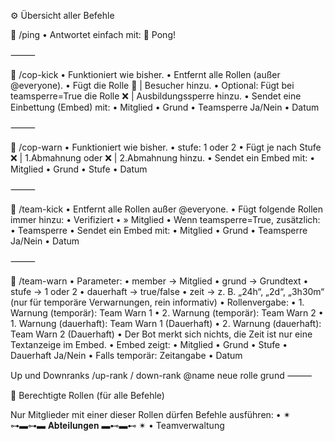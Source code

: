 

⚙️ Übersicht aller Befehle

🔹 /ping
	•	Antwortet einfach mit: 🏓 Pong!

⸻

🔹 /cop-kick
	•	Funktioniert wie bisher.
	•	Entfernt alle Rollen (außer @everyone).
	•	Fügt die Rolle 🧳 | Besucher hinzu.
	•	Optional: Fügt bei teamsperre=True die Rolle ❌ | Ausbildungssperre hinzu.
	•	Sendet eine Einbettung (Embed) mit:
	•	Mitglied
	•	Grund
	•	Teamsperre Ja/Nein
	•	Datum

⸻

🔹 /cop-warn
	•	Funktioniert wie bisher.
	•	stufe: 1 oder 2
	•	Fügt je nach Stufe ❌ | 1.Abmahnung oder ❌ | 2.Abmahnung hinzu.
	•	Sendet ein Embed mit:
	•	Mitglied
	•	Grund
	•	Stufe
	•	Datum

⸻

🔹 /team-kick
	•	Entfernt alle Rollen außer @everyone.
	•	Fügt folgende Rollen immer hinzu:
	•	Verifiziert
	•	» Mitglied
	•	Wenn teamsperre=True, zusätzlich:
	•	Teamsperre
	•	Sendet ein Embed mit:
	•	Mitglied
	•	Grund
	•	Teamsperre Ja/Nein
	•	Datum

⸻

🔹 /team-warn
	•	Parameter:
	•	member → Mitglied
	•	grund → Grundtext
	•	stufe → 1 oder 2
	•	dauerhaft → true/false
	•	zeit → z. B. „24h“, „2d“, „3h30m“ (nur für temporäre Verwarnungen, rein informativ)
	•	Rollenvergabe:
	•		1.	Warnung (temporär): Team Warn 1
	•		2.	Warnung (temporär): Team Warn 2
	•		1.	Warnung (dauerhaft): Team Warn 1 (Dauerhaft)
	•		2.	Warnung (dauerhaft): Team Warn 2 (Dauerhaft)
	•	Der Bot merkt sich nichts, die Zeit ist nur eine Textanzeige im Embed.
	•	Embed zeigt:
	•	Mitglied
	•	Grund
	•	Stufe
	•	Dauerhaft Ja/Nein
	•	Falls temporär: Zeitangabe
	•	Datum




Up und Downranks /up-rank / down-rank @name neue rolle grund
⸻

🔹 Berechtigte Rollen (für alle Befehle)

Nur Mitglieder mit einer dieser Rollen dürfen Befehle ausführen:
	•	✴ ⊶▬⊶▬ 𝐀𝐛𝐭𝐞𝐢𝐥𝐮𝐧𝐠𝐞𝐧 ▬⊷▬⊷ ✴
	• Teamverwaltung




	
